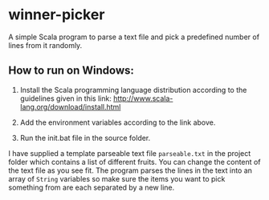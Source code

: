 # winner-picker
A simple Scala program to parse a text file and pick a predefined number of lines from it randomly.

How to run on Windows:
-
1. Install the Scala programming language distribution according to the guidelines given in this link: http://www.scala-lang.org/download/install.html

2. Add the environment variables according to the link above.

3. Run the init.bat file in the source folder.

I have supplied a template parseable text file <code>parseable.txt</code> in the project folder which contains a list of different fruits. You can change the content of the text file as you see fit. The program parses the lines in the text into an array of <code>String</code> variables so make sure the items you want to pick something from are each separated by a new line.
